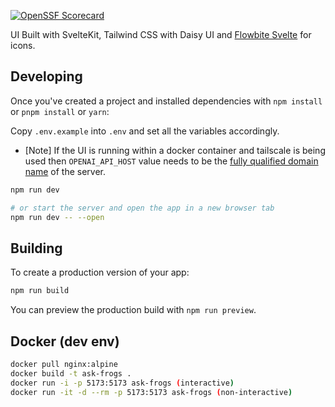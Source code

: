 [![OpenSSF Scorecard](https://api.securityscorecards.dev/projects/github.com/defenseunicorns/leapfrogai-ui/badge)](https://securityscorecards.dev/viewer/?uri=github.com/defenseunicorns/leapfrogai-ui)

UI Built with SvelteKit, Tailwind CSS with Daisy UI and [Flowbite Svelte](https://flowbite-svelte.com/docs/) for icons.

## Developing

Once you've created a project and installed dependencies with `npm install` or `pnpm install` or `yarn`:

Copy `.env.example` into `.env` and set all the variables accordingly.
* [Note] If the UI is running within a docker container and tailscale is being used then `OPENAI_API_HOST` value needs to be the [fully qualified domain name](https://tailscale.com/kb/1081/magicdns/#fully-qualified-domain-names-vs-machine-names) of the server.

```bash
npm run dev

# or start the server and open the app in a new browser tab
npm run dev -- --open
```

## Building

To create a production version of your app:

```bash
npm run build
```

You can preview the production build with `npm run preview`.

## Docker (dev env)

```bash
docker pull nginx:alpine
docker build -t ask-frogs .
docker run -i -p 5173:5173 ask-frogs (interactive)
docker run -it -d --rm -p 5173:5173 ask-frogs (non-interactive)
```
